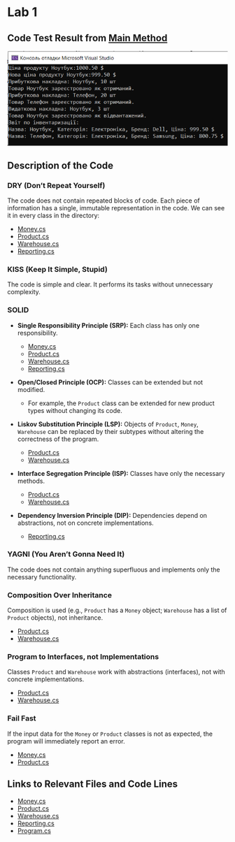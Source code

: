 # Lab 1

## Code Test Result from [Main Method](ConsoleApp/Program.cs#L3-L36)
![Test Result](https://github.com/VladyslavMazarchuk/Design-Patterns/blob/master/Lab1/Result.png)

## Description of the Code

### DRY (Don’t Repeat Yourself)
The code does not contain repeated blocks of code. Each piece of information has a single, immutable representation in the code. We can see it in every class in the directory:
- [Money.cs](ConsoleApp/Money.cs)
- [Product.cs](ConsoleApp/Product.cs)
- [Warehouse.cs](ConsoleApp/Warehouse.cs)
- [Reporting.cs](ConsoleApp/Reporting.cs)

### KISS (Keep It Simple, Stupid)
The code is simple and clear. It performs its tasks without unnecessary complexity.

### SOLID
- **Single Responsibility Principle (SRP):** Each class has only one responsibility.
  - [Money.cs](ConsoleApp/Money.cs)
  - [Product.cs](ConsoleApp/Product.cs)
  - [Warehouse.cs](ConsoleApp/Warehouse.cs)
  - [Reporting.cs](ConsoleApp/Reporting.cs)

- **Open/Closed Principle (OCP):** Classes can be extended but not modified.
  - For example, the `Product` class can be extended for new product types without changing its code.

- **Liskov Substitution Principle (LSP):** Objects of `Product`, `Money`, `Warehouse` can be replaced by their subtypes without altering the correctness of the program.
  - [Product.cs](ConsoleApp/Product.cs)
  - [Warehouse.cs](ConsoleApp/Warehouse.cs)

- **Interface Segregation Principle (ISP):** Classes have only the necessary methods.
  - [Product.cs](ConsoleApp/Product.cs)
  - [Warehouse.cs](ConsoleApp/Warehouse.cs)

- **Dependency Inversion Principle (DIP):** Dependencies depend on abstractions, not on concrete implementations.
  - [Reporting.cs](ConsoleApp/Reporting.cs)

### YAGNI (You Aren’t Gonna Need It)
The code does not contain anything superfluous and implements only the necessary functionality.

### Composition Over Inheritance
Composition is used (e.g., `Product` has a `Money` object; `Warehouse` has a list of `Product` objects), not inheritance.
- [Product.cs](ConsoleApp/Product.cs)
- [Warehouse.cs](ConsoleApp/Warehouse.cs)

### Program to Interfaces, not Implementations
Classes `Product` and `Warehouse` work with abstractions (interfaces), not with concrete implementations.
- [Product.cs](ConsoleApp/Product.cs)
- [Warehouse.cs](ConsoleApp/Warehouse.cs)

### Fail Fast
If the input data for the `Money` or `Product` classes is not as expected, the program will immediately report an error.
- [Money.cs](ConsoleApp/Money.cs)
- [Product.cs](ConsoleApp/Product.cs)

## Links to Relevant Files and Code Lines
- [Money.cs](ConsoleApp/Money.cs)
- [Product.cs](ConsoleApp/Product.cs)
- [Warehouse.cs](ConsoleApp/Warehouse.cs)
- [Reporting.cs](ConsoleApp/Reporting.cs)
- [Program.cs](ConsoleApp/Program.cs)
